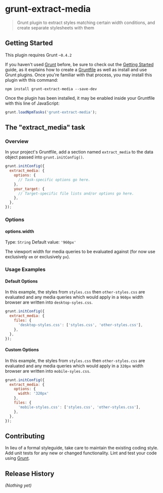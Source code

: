 # grunt-extract-media

> Grunt plugin to extract styles matching certain width conditions, and create separate stylesheets with them

## Getting Started
This plugin requires Grunt `~0.4.2`

If you haven't used [Grunt](http://gruntjs.com/) before, be sure to check out the [Getting Started](http://gruntjs.com/getting-started) guide, as it explains how to create a [Gruntfile](http://gruntjs.com/sample-gruntfile) as well as install and use Grunt plugins. Once you're familiar with that process, you may install this plugin with this command:

```shell
npm install grunt-extract-media --save-dev
```

Once the plugin has been installed, it may be enabled inside your Gruntfile with this line of JavaScript:

```js
grunt.loadNpmTasks('grunt-extract-media');
```

## The "extract_media" task

### Overview
In your project's Gruntfile, add a section named `extract_media` to the data object passed into `grunt.initConfig()`.

```js
grunt.initConfig({
  extract_media: {
    options: {
      // Task-specific options go here.
    },
    your_target: {
      // Target-specific file lists and/or options go here.
    },
  },
});
```

### Options

#### options.width
Type: `String`
Default value: `'960px'`

The viewport width for media queries to be evaluated against (for now use exclusively `em` or exclusively `px`).

### Usage Examples

#### Default Options
In this example, the styles from `styles.css` then `other-styles.css` are evaluated and any media queries which would apply in a `960px` width browser are written into `desktop-syles.css`.

```js
grunt.initConfig({
  extract_media: {
    files: {
      'desktop-styles.css': ['styles.css', 'other-styles.css'],
    },
  },
});
```

#### Custom Options
In this example, the styles from `styles.css` then `other-styles.css` are evaluated and any media queries which would apply in a `320px` width browser are written into `mobile-syles.css`.

```js
grunt.initConfig({
  extract_media: {
    options: {
      width: '320px'
    },
    files: {
      'mobile-styles.css': ['styles.css', 'other-styles.css'],
    },
  },
});
```

## Contributing
In lieu of a formal styleguide, take care to maintain the existing coding style. Add unit tests for any new or changed functionality. Lint and test your code using [Grunt](http://gruntjs.com/).

## Release History
_(Nothing yet)_
